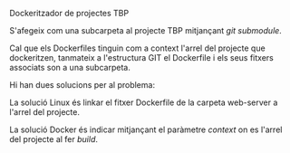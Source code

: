 Dockeritzador de projectes TBP

S'afegeix com una subcarpeta al projecte TBP mitjançant *git submodule*.

Cal que els Dockerfiles tinguin com a context l'arrel del projecte que dockeritzen, tanmateix a l'estructura GIT el Dockerfile i els seus fitxers associats son a una subcarpeta.

Hi han dues solucions per al problema:

La solució Linux és linkar el fitxer Dockerfile de la carpeta web-server a l'arrel del projecte.

La solució Docker és indicar mitjançant el paràmetre *context* on es l'arrel del projecte al fer *build*.

